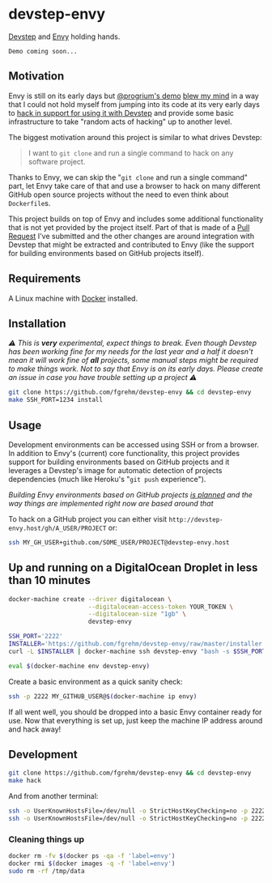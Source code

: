 # devstep-envy

[Devstep](http://fgrehm.viewdocs.io/devstep) and [Envy](https://github.com/progrium/envy)
holding hands.

```
Demo coming soon...
```

## Motivation

Envy is still on its early days but [@progrium's demo](https://vimeo.com/131329120)
[blew my mind](https://twitter.com/fgrehm/status/614046695106678784) in a way
that I could not hold myself from jumping into its code at its very early days
to [hack in support for using it with Devstep](https://github.com/progrium/envy/issues/19#issuecomment-115428854)
and provide some basic infrastructure to take "random acts of hacking" up to
another level.

The biggest motivation around this project is similar to what drives Devstep:

> I want to `git clone` and run a single command to hack on any software project.

Thanks to Envy, we can skip the "`git clone` and run a single command" part, let
Envy take care of that and use a browser to hack on many different GitHub open
source projects without the need to even think about `Dockerfile`s.

This project builds on top of Envy and includes some additional functionality
that is not yet provided by the project itself. Part of that is made of a
[Pull Request](https://github.com/progrium/envy/pull/25) I've submitted and the
other changes are around integration with Devstep that might be extracted and
contributed to Envy (like the support for building environments based on GitHub
projects itself).

## Requirements

A Linux machine with [Docker](https://www.docker.com/) installed.

## Installation

_:warning: This is **very** experimental, expect things to break. Even though Devstep
has been working fine for my needs for the last year and a half it doesn't mean it
will work fine of **all** projects, some manual steps might be required to make
things work. Not to say that Envy is on its early days. Please create an issue in
case you have trouble setting up a project :warning:_

```sh
git clone https://github.com/fgrehm/devstep-envy && cd devstep-envy
make SSH_PORT=1234 install
```

## Usage

Development environments can be accessed using SSH or from a browser. In addition
to Envy's (current) core functionality, this project provides support for building
environments based on GitHub projects and it leverages a Devstep's image for
automatic detection of projects dependencies (much like Heroku's "`git push`
experience").

_Building Envy environments based on GitHub projects [is planned](https://github.com/progrium/envy/issues/19)
and the way things are implemented right now are based around that_

To hack on a GitHub project you can either visit `http://devstep-envy.host/gh/A_USER/PROJECT`
or:

```sh
ssh MY_GH_USER+github.com/SOME_USER/PROJECT@devstep-envy.host
```

## Up and running on a DigitalOcean Droplet in less than 10 minutes

```sh
docker-machine create --driver digitalocean \
                      --digitalocean-access-token YOUR_TOKEN \
                      --digitalocean-size "1gb" \
                      devstep-envy

SSH_PORT='2222'
INSTALLER='https://github.com/fgrehm/devstep-envy/raw/master/installer.sh'
curl -L $INSTALLER | docker-machine ssh devstep-envy "bash -s $SSH_PORT"

eval $(docker-machine env devstep-envy)
```

Create a basic environment as a quick sanity check:

```sh
ssh -p 2222 MY_GITHUB_USER@$(docker-machine ip envy)
```

If all went well, you should be dropped into a basic Envy container ready for use.
Now that everything is set up, just keep the machine IP address around and hack
away!


## Development

```sh
git clone https://github.com/fgrehm/devstep-envy && cd devstep-envy
make hack
```

And from another terminal:

```sh
ssh -o UserKnownHostsFile=/dev/null -o StrictHostKeyChecking=no -p 2222 MY_GH_USER@localhost
ssh -o UserKnownHostsFile=/dev/null -o StrictHostKeyChecking=no -p 2222 MY_GH_USER+github.com/SOME_USER/PROJECT@localhost
```

### Cleaning things up

```sh
docker rm -fv $(docker ps -qa -f 'label=envy')
docker rmi $(docker images -q -f 'label=envy')
sudo rm -rf /tmp/data
```
